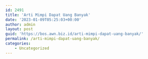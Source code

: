 ```yaml
---
id: 2491
title: 'Arti Mimpi Dapat Uang Banyak'
date: '2023-01-09T05:25:03+00:00'
author: admin
layout: post
guid: 'https://bos.awn.biz.id/arti-mimpi-dapat-uang-banyak/'
permalink: /arti-mimpi-dapat-uang-banyak/
categories:
    - Uncategorized
---
```


